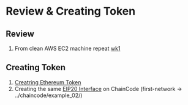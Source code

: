
Review & Creating Token
=============

Review
-------------
1. From clean AWS EC2 machine repeat [wk1](https://github.com/jaewonha/hyperledger_study_anemo/blob/master/docs/wk1.md)

Creating Token 
-------------
1. [Creatring Ethereum Token](https://medium.com/bitfwd/how-to-issue-your-own-token-on-ethereum-in-less-than-20-minutes-ac1f8f022793)
1. Creating the same [EIP20 Interface](https://github.com/ethereum/EIPs/blob/master/EIPS/eip-20.md) on ChainCode (first-network -> ../chaincode/example_02/)
